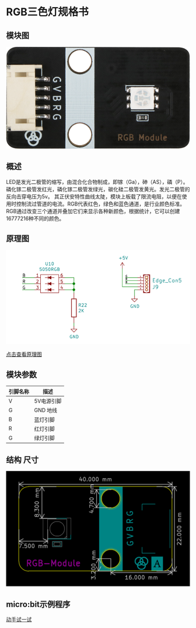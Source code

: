 # RGB三色灯规格书

## 模块图

![RGB Module](picture/RGB_Module.png)

## 概述

​  LED是发光二极管的缩写，由混合化合物制成，即镓（Ga），砷（AS），磷（P）。 磷化镓二极管发红光，磷化镓二极管发绿光，碳化硅二极管发黄光。发光二极管的反向击穿电压为5v。 其正伏安特性曲线太陡，模块上板载了限流电阻，以便在使用时控制流过管道的电流。RGB代表红色，绿色和蓝色通道，是行业颜色标准。RGB通过改变三个通道并叠加它们来显示各种新颜色，根据统计，它可以创建16777216种不同的颜色。

## 原理图

![原理图](picture/4.png)

<a href="zh-cn/ph2.0_sensors/displayers/rgb_module/RGB三色灯.pdf" target="_blank">点击查看原理图</a>

## 模块参数

| 引脚名称 | 描述       |
| -------- | ---------- |
| V        | 5V电源引脚 |
| G        | GND 地线   |
| B        | 蓝灯引脚   |
| R        | 红灯引脚   |
| G        | 绿灯引脚   |

## 结构 尺寸

![8](picture/8.png)

## micro:bit示例程序

<a href="https://makecode.microbit.org/_XjfaiRCi5b5E" target="_blank">动手试一试</a>
